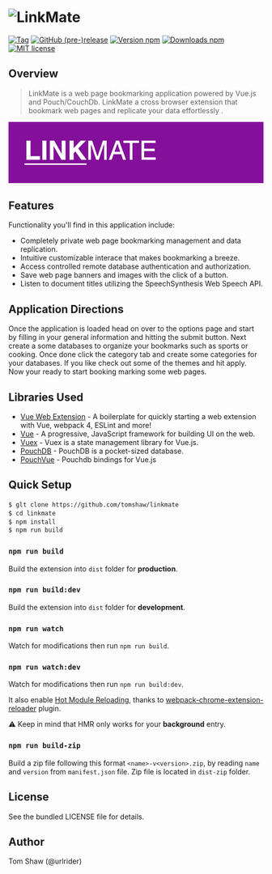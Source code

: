 <h1><img src="https://raw.github.com/tomshaw/linkmate/master/docs/logo.png" alt="LinkMate" title="LinkMate"></h1>

[![Tag](https://img.shields.io/github/tag/tomshaw/linkmate.svg)](https://github.com/tomshaw/linkmate/tags)
[![GitHub (pre-)release](https://img.shields.io/github/release/tomshaw/linkmate/all.svg)](https://github.com/tomshaw/linkmate/releases)
[![Version npm](https://img.shields.io/npm/v/linkmate.svg)](https://www.npmjs.com/package/linkmate)
[![Downloads npm](https://img.shields.io/npm/dt/linkmate.svg)](https://www.npmjs.com/package/linkmate)
[![MIT license](https://img.shields.io/npm/l/linkmate.svg)](https://opensource.org/licenses/MIT)

## Overview

> LinkMate is a web page bookmarking application powered by Vue.js and Pouch/CouchDb. LinkMate a cross browser extension that bookmark web pages and replicate your data effortlessly .

<img src="docs/screenshots/logo.png" alt="LinkMate" title="LinkMate">

## Features

Functionality you'll find in this application include:

- Completely private web page bookmarking management and data replication.
- Intuitive customizable interace that makes bookmarking a breeze.
- Access controlled remote database authentication and authorization.  
- Save web page banners and images with the click of a button.
- Listen to document titles utilizing the SpeechSynthesis Web Speech API.

## Application Directions
Once the application is loaded head on over to the options page and start by filling in your general information and hitting the submit button. Next create a some databases to organize your bookmarks such as sports or cooking. Once done click the category tab and create some categories for your databases. If you like check out some of the themes and hit apply. Now your ready to start booking marking some web pages.

## Libraries Used

+ [Vue Web Extension](https://github.com/Kocal/vue-web-extension) - A boilerplate for quickly starting a web extension with Vue, webpack 4, ESLint and more!
+ [Vue](https://vuejs.org) - A progressive, JavaScript framework for building UI on the web.
+ [Vuex](https://vuex.vuejs.org/en) - Vuex is a state management library for Vue.js.
+ [PouchDB](https://github.com/pouchdb/pouchdb) - PouchDB is a pocket-sized database.
+ [PouchVue](https://github.com/MDSLKTR/pouch-vue) - Pouchdb bindings for Vue.js

## Quick Setup

```bash
$ glt clone https://github.com/tomshaw/linkmate
$ cd linkmate
$ npm install
$ npm run build
```

### `npm run build`

Build the extension into `dist` folder for **production**.

### `npm run build:dev`

Build the extension into `dist` folder for **development**.

### `npm run watch`

Watch for modifications then run `npm run build`.

### `npm run watch:dev`

Watch for modifications then run `npm run build:dev`.

It also enable [Hot Module Reloading](https://webpack.js.org/concepts/hot-module-replacement), thanks to [webpack-chrome-extension-reloader](https://github.com/rubenspgcavalcante/webpack-chrome-extension-reloader) plugin.

:warning: Keep in mind that HMR only works for your **background** entry.

### `npm run build-zip`

Build a zip file following this format `<name>-v<version>.zip`, by reading `name` and `version` from `manifest.json` file.
Zip file is located in `dist-zip` folder.

## License

See the bundled LICENSE file for details.

## Author

Tom Shaw (@urlrider)
